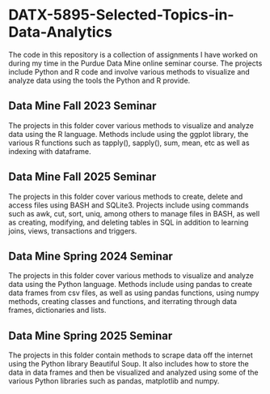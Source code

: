 # DATX-5895-Selected-Topics-in-Data-Analytics
The code in this repository is a collection of assignments I have worked on during my time in the Purdue Data Mine online seminar course. The projects include Python and R code and involve various methods to visualize and analyze data using the tools the Python and R provide. 

## Data Mine Fall 2023 Seminar 
The projects in this folder cover various methods to visualize and analyze data using the R language. Methods include using the ggplot library, the various R functions such as tapply(), sapply(), sum, mean, etc as well as indexing with dataframe. 

## Data Mine Fall 2025 Seminar 
The projects in this folder cover various methods to create, delete and access files using BASH and SQLite3. Projects include using commands such as awk, cut, sort, uniq, among others to manage files in BASH, as well as creating, modifying, and deleting tables in SQL in addition to learning joins, views, transactions and triggers. 

## Data Mine Spring 2024 Seminar
The projects in this folder cover various methods to visualize and analyze data using the Python language. Methods include using pandas to create data frames from csv files, as well as using pandas functions, using numpy methods, creating classes and functions, and iterrating through data frames, dictionaries and lists.

## Data Mine Spring 2025 Seminar
The projects in this folder contain methods to scrape data off the internet using the Python library Beautiful Soup. It also includes how to store the data in data frames and then be visualized and analyzed using some of the various Python libraries such as pandas, matplotlib and numpy. 
 
